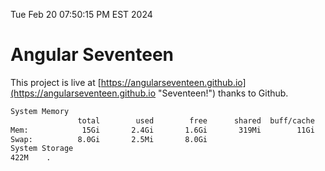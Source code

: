 Tue Feb 20 07:50:15 PM EST 2024

# Angular Seventeen


This project is live at [https://angularseventeen.github.io](https://angularseventeen.github.io "Seventeen!") thanks to Github.

```bash
System Memory
               total        used        free      shared  buff/cache   available
Mem:            15Gi       2.4Gi       1.6Gi       319Mi        11Gi        12Gi
Swap:          8.0Gi       2.5Mi       8.0Gi
System Storage
422M	.
```
```bash

